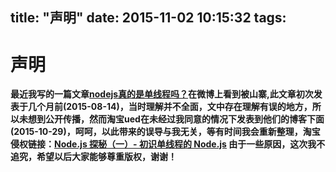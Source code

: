 title: "声明"
date: 2015-11-02 10:15:32
tags:
---

# 声明
**最近我写的一篇文章[nodejs真的是单线程吗？](http://liyangready.github.io/2015/08/14/nodejs%E7%9C%9F%E7%9A%84%E6%98%AF%E5%8D%95%E7%BA%BF%E7%A8%8B%E5%90%97%EF%BC%9F/)在微博上看到被山寨,此文章初次发表于几个月前(2015-08-14)，当时理解并不全面，文中存在理解有误的地方，所以未想到公开传播，然而淘宝ued在未经过我同意的情况下发表到他们的博客下面(2015-10-29)，呵呵，以此带来的误导与我无关，等有时间我会重新整理，淘宝侵权链接：[Node.js 探秘（一）- 初识单线程的 Node.js](http://taobaofed.org/blog/2015/10/29/deep-into-node-1/) 由于一些原因，这次我不追究，希望以后大家能够尊重版权，谢谢！**